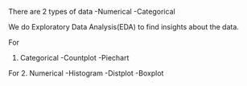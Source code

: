 There are 2 types of data
-Numerical
-Categorical

We do Exploratory Data Analysis(EDA) to find insights about the data.

For 
1. Categorical
-Countplot
-Piechart

For
2. Numerical 
-Histogram
-Distplot
-Boxplot
